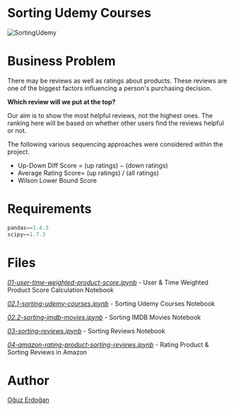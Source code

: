 # Sorting Udemy Courses

![SortingUdemy](/images/sorting-reviews.png.png)

# Business Problem

There may be reviews as well as ratings about products.  These reviews are one of the biggest factors influencing a person's purchasing decision.

**Which review will we put at the top?**

Our aim is to show the most helpful reviews, not the highest ones. The ranking here will be based on whether other users find the reviews helpful or not.

The following various sequencing approaches were considered within the project.

- Up-Down Diff Score = (up ratings) − (down ratings)
- Average Rating Score= (up ratings) / (all ratings)
- Wilson Lower Bound Score

# Requirements

```python
pandas==1.4.3
scipy==1.7.3
```

# **Files**

*[01-user-time-weighted-product-score.ipynb](https://github.com/oguzerdo/rating-sorting-approaches/blob/main/01-rating-products/01-user-time-weighted-product-score.ipynb) -* User & Time Weighted Product Score Calculation Notebook

*[02.1-sorting-udemy-courses.ipynb](https://github.com/oguzerdo/rating-sorting-approaches/blob/main/02-product-sorting/02.1-sorting-udemy-courses/2.1-sorting-udemy-courses.ipynb) -* Sorting Udemy Courses Notebook

*[02.2-sorting-imdb-movies.ipynb](https://github.com/oguzerdo/rating-sorting-approaches/blob/main/02-product-sorting/02.2-sorting-imdb-movies/2.2-sorting-imdb-movies.ipynb) -* Sorting IMDB Movies Notebook

*[03-sorting-reviews.ipynb](https://github.com/oguzerdo/rating-sorting-approaches/blob/main/03-sorting-reviews/03-sorting-reviews.ipynb) -* Sorting Reviews Notebook

*[04-amazon-rating-product-sorting-reviews.ipynb](https://github.com/oguzerdo/rating-sorting-approaches/blob/main/04-amazon-rating-product-sorting-reviews/04-amazon-rating-product-sorting-reviews.ipynb) -* Rating Product & Sorting Reviews in Amazon

# Author

[Oğuz Erdoğan](http://www.oguzerdogan.com)